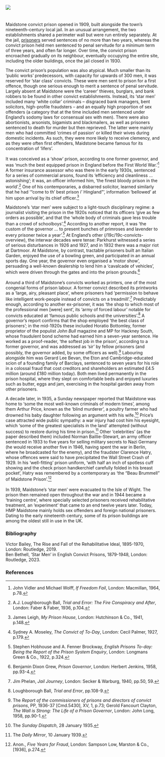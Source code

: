 <a href="https://juncture-digital.org"><img src="https://juncture-digital.org/images/ve-button.png"></a>
<param ve-config title="Maidstone Convict Prison" author="Dr Ben Bethell" layout="vtl" 
banner="https://upload.wikimedia.org/wikipedia/commons/a/af/Paul_Sandby_-_A_Distant_View_of_Maidstone%2C_from_Lower_Bell_Inn%2C_Boxley_Hill_-_Google_Art_Project.jpg">

<param ve-entity eid="Q213180" aliases="Maidstone">


#

Maidstone convict prison opened in 1909, built alongside the town’s nineteenth-century local jail. In an unusual arrangement, the two establishments shared a perimeter wall but were run entirely separately. At the jail, [prisoners](/19c/19c-convicts-overview) served sentences of no more than two years, whereas the convict prison held men sentenced to penal servitude for a minimum term of three years, and often far longer. Over time, the convict prison encroached gradually on its neighbour, eventually occupying the entire site, including the older buildings, once the jail closed in 1930.
<param ve-image url="https://stor.artstor.org/stor/3adcbddb-8d19-4bda-a8a0-5a4bdfcb70e2" label="The Maidstone Gaol, 1829 before the opening of the convict prison" attribution="By George Virtue. Photo by Astrid Stilma. By permission of Patrick Marrin.">

The convict prison’s population was also atypical. Much smaller than its ‘public works’ predecessors, with capacity for upwards of 300 men, it was reserved for ‘star class’ convicts. These were men sent to prison for a first offence, though one serious enough to merit a sentence of penal servitude. Largely absent at Maidstone were the ‘career’ thieves, burglars, and bank robbers to be found in other convict establishments. Instead, its ‘star men’ included many ‘white collar’ criminals – disgraced bank managers, bent solicitors, high-profile fraudsters – and an equally high proportion of sex offenders (a category that at the time included men sentenced under England’s sodomy laws for consensual sex with men). There were also abortionists, arsonists, bigamists and blackmailers, as well as prisoners sentenced to death for murder but then reprieved. The latter were mainly men who had committed ‘crimes of passion’ or killed their wives during domestic incidents. As such, they were more likely to receive clemency, and as they were often first offenders, Maidstone became famous for its concentration of ‘lifers’.
<br><br>
It was conceived as a ‘show’ prison, according to one former governor, and was ‘much the best equipped prison in England before the First World War.’[^ref1]  A former insurance assessor who was there in the early 1930s, sentenced for a series of commercial arsons, found its ‘efficiency and cleanliness … astonishing’; it was, an officer informed him, ‘the finest bloody prison in the world’.[^ref2]  One of his contemporaries, a disbarred solicitor, learned similarly that he had ‘“come to th’ best prison i’ Hingland”’, information ‘bellowed’ at him upon arrival by its chief officer.[^ref3]  
<param ve-image url="https://upload.wikimedia.org/wikipedia/commons/d/db/George_Joseph_Smith.jpg" label="George Joseph Smith - Brides in the Bath Murderer - hanged in Maidstone Prison on 13 August 1915" attribution="Pouazity3, via Wikimedia Commons" license="CC BY-SA 4.0">

Maidstone’s ‘star men’ were subject to a light-touch disciplinary regime: a journalist visiting the prison in the 1920s noticed that its officers ‘give as few orders as possible’, and that the ‘whole body of criminals gave less trouble than a crowd of schoolboys’.[^ref4]  According to another report, it was ‘the custom of the governor … to present bunches of primroses and lavender to every prisoner twice a year’.[^ref5]  At England’s other (/19c/19c-convicts-overview), the interwar decades were tense: Parkhurst witnessed a series of serious disturbances in 1926 and 1927, and in 1932 there was a major riot at Dartmoor. At Maidstone, by contrast, tractable prisoners built an Italian Garden, enjoyed the use of a bowling green, and participated in an annual sports day. One year, the governor even organised a ‘motor show’, persuading a well-known dealership to lend him a ‘cavalcade of vehicles’, which were driven through the gates and into the prison grounds.[^ref6] 
<br><br>
Around a third of Maidstone’s convicts worked as printers, one of the most congenial forms of prison labour. A former convict described its printworks as a ‘large, airy, pleasant place’, where prisoners had ‘permission to behave like intelligent work-people instead of convicts on a treadmill’.[^ref7]  Predictably enough, according to another ex-prisoner, it was ‘the shop to which most of the professional men [were] sent’, its ‘army of forced labour’ notable for convicts educated at ‘famous public schools and the universities’.[^ref8]  A governor’s report confirms that the shop employed ‘the best class of prisoners’; in the mid-1920s these included Horatio Bottomley, former proprietor of the populist _John Bull_ magazine and MP for Hackney South, whose fraudulent bond scheme had earned him a seven-year sentence. He worked as a proof-reader, ‘the softest job in the prison’, according to a former governor, and was addressed as ‘sir’ by fellow prisoners (and possibly, the governor added, by some officers as well).[^ref9]  Labouring alongside him was Gerard Lee Bevan, the Eton and Cambridge-educated scion of a founding family of Barclays, sentenced to seven years for his role in a colossal fraud that cost creditors and shareholders an estimated £4.5 million (around £180 million today). Both men lived permanently in the prison hospital, where they slept on comfortable beds and enjoyed luxuries such as butter, eggs and jam, exercising in the hospital garden away from other prisoners.
<param ve-image url="https://upload.wikimedia.org/wikipedia/commons/2/27/JohnBullCartoon1919.jpg" label="John Bull Cartoon, 1919" attribution="Frank Holland, Public domain, via Wikimedia Commons">

A decade later, in 1935, a Sunday newspaper reported that Maidstone was home to ‘some the most well-known criminals of modern times’, among them Arthur Price, known as the ‘blind murderer’, a poultry farmer who had drowned his baby daughter following an argument with his wife.[^ref10]  Price’s case attracted wide public sympathy: a war injury had cost him his eyesight, which ‘some of the greatest specialists in the land’ attempted (without success) to restore during his time in prison.[^ref11]  Other ‘celebrities’ (as the paper described them) included Norman Baillie-Stewart, an army officer sentenced in 1933 to five years for selling military secrets to Nazi Germany (he would receive another five in 1946, having spent the war in Berlin, where he broadcasted for the enemy), and the fraudster Clarence Hatry, whose offences were said to have precipitated the Wall Street Crash of 1929. In his ‘well-fitting’ prison uniform, ‘with half an inch of spotless cuff showing and the check prison handkerchief carefully folded in his breast pocket’, Hatry was remembered by a contemporary as ‘the “Beau Brummell” of Maidstone Prison’.[^ref12]  
<br>
In 1939, Maidstone’s ‘star men’ were evacuated to the Isle of Wight. The prison then remained open throughout the war and in 1944 became a ‘training centre’, where specially selected prisoners received rehabilitative treatment, an ‘experiment’ that came to an end twelve years later. Today, HMP Maidstone mainly holds sex offenders and foreign national prisoners. Dating to the early nineteenth century, some of its prison buildings are among the oldest still in use in the UK.  
<param ve-image url="https://upload.wikimedia.org/wikipedia/commons/8/86/Entrance_to_Maidstone_Prison_-_geograph.org.uk_-_2049425.jpg" label="Entrance to Maidstone prison" attribution="by Oast House Archive, via Wikimedia Commons" license="CC BY-SA 2.0">

### Bibliography
Victor Bailey, The Rise and Fall of the Rehabilitative Ideal, 1895-1970, London: Routledge, 2019.   
Ben Bethell, ‘Star Men’ in English Convict Prisons, 1879-1948, London: Routledge, 2023.   

### References
[^ref1]: John Vidler and Michael Wolff, _If Freedom Fail_, London: Macmillan, 1964, p.78.
[^ref2]: A.J. Loughborough Ball, _Trial and Error: The Fire Conspiracy and After_, London: Faber & Faber, 1936, p.104.
[^ref3]: James Leigh, _My Prison House_, London: Hutchinson & Co., 1941, p.148.
[^ref4]: Sydney A. Moseley, _The Convict of To-Day_, London: Cecil Palmer, 1927, p.179.
[^ref5]: Stephen Hobhouse and A. Fenner Brockway, _English Prisons To-day: Being the Report of the Prison System Enquiry_, London: Longmans Green & Co., 1922, p.324.
[^ref6]: Benjamin Dixon Grew, _Prison Governor_, London: Herbert Jenkins, 1958, pp.93-4.
[^ref7]: Jim Phelan, _Jail Journey_, London: Secker & Warburg, 1940, pp.50, 59.
[^ref8]: Loughborough Ball, _Trial and Error_, pp.108-9.
[^ref9]: The _Report of the commissioners of prisons and directors of convict prisons_, PP, 1936-37 [Cmd.5430], XV, 1, p.73; Gerold Fancourt Clayton, _The Wall is Strong: The Life of a Prison Governor_, London: John Long, 1958, pp.90-1.
[^ref10]: The _Sunday Dispatch_, 28 January 1935.
[^ref11]: The _Daily Mirror_, 10 January 1939.
[^ref12]: Anon., _Five Years for Fraud_, London: Sampson Low, Marston & Co., [1936], p.274.

